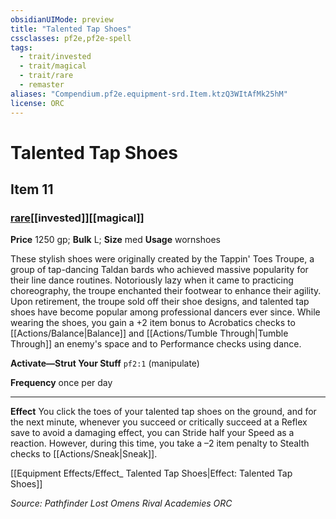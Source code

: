 ```yaml
---
obsidianUIMode: preview
title: "Talented Tap Shoes"
cssclasses: pf2e,pf2e-spell
tags:
  - trait/invested
  - trait/magical
  - trait/rare
  - remaster
aliases: "Compendium.pf2e.equipment-srd.Item.ktzQ3WItAfMk25hM"
license: ORC
---
```

# Talented Tap Shoes
## Item 11
### [rare](rare "Rare Rarity Trait")[[invested]][[magical]]


**Price** 1250 gp; 
**Bulk** L; **Size** med
**Usage** wornshoes

These stylish shoes were originally created by the Tappin' Toes Troupe, a group of tap-dancing Taldan bards who achieved massive popularity for their line dance routines. Notoriously lazy when it came to practicing choreography, the troupe enchanted their footwear to enhance their agility. Upon retirement, the troupe sold off their shoe designs, and talented tap shoes have become popular among professional dancers ever since. While wearing the shoes, you gain a +2 item bonus to Acrobatics checks to [[Actions/Balance|Balance]] and [[Actions/Tumble Through|Tumble Through]] an enemy's space and to Performance checks using dance.

**Activate—Strut Your Stuff** `pf2:1` (manipulate)

**Frequency** once per day

* * *

**Effect** You click the toes of your talented tap shoes on the ground, and for the next minute, whenever you succeed or critically succeed at a Reflex save to avoid a damaging effect, you can Stride half your Speed as a reaction. However, during this time, you take a –2 item penalty to Stealth checks to [[Actions/Sneak|Sneak]].

[[Equipment Effects/Effect_ Talented Tap Shoes|Effect: Talented Tap Shoes]]

*Source: Pathfinder Lost Omens Rival Academies*
*ORC*